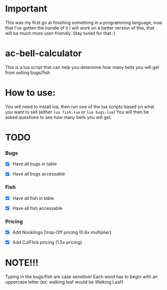# Important
This was my first go at finishing something in a programming language, now that I've gotten the handle of it I will work on a better version of this, that will be much more user-friendly. Stay tuned for that :)

# ac-bell-calculator
This is a lua script that can help you determine how many bells you will get from selling bugs/fish

# How to use:
You will need to install lua, then run one of the lua scripts based on what you want to sell (either `lua fish.lua` or `lua bugs.lua`) You will then be asked questions to see how many bells you will get.

# TODO
### Bugs
- [x] Have all bugs in table

- [x] Have all bugs accessable

### Fish
- [x] Have all fish in table

- [x] Have all fish accessable

### Pricing
- [x] Add Nooklings Drop-Off pricing (0.8x multiplier)

- [x] Add CJ/Flick pricing (1.5x pricing)

# NOTE!!!
Typing in the bugs/fish are case sensitive! Each word has to begin with an
uppercase letter (ex: walking leaf would be Walking Leaf)
